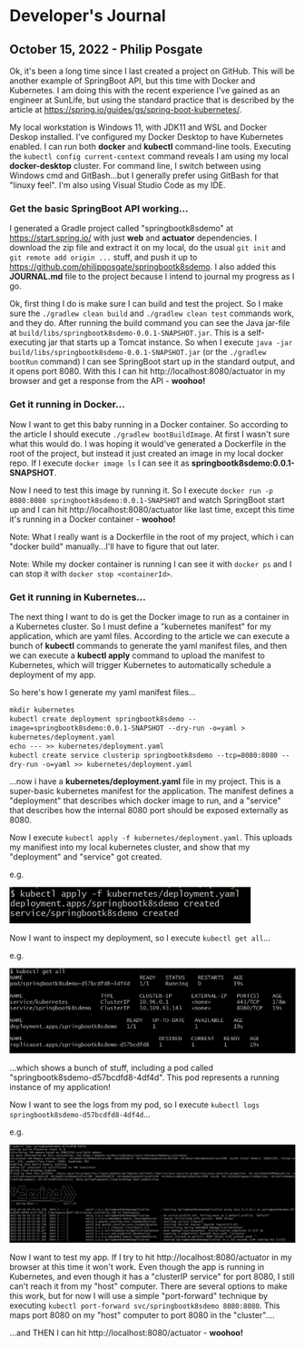 # Developer's Journal

## October 15, 2022 - Philip Posgate

Ok, it's been a long time since I last created a project on GitHub.  This will be another example of SpringBoot API, but this time with Docker and Kubernetes.  I am doing this with the recent experience I've gained as an engineer at SunLife, but using the standard practice that is described by the article at https://spring.io/guides/gs/spring-boot-kubernetes/.

My local workstation is Windows 11, with JDK11 and WSL and Docker Deskop installed.  I've configured my Docker Desktop to have Kubernetes enabled.  I can run both **docker** and **kubectl** command-line tools.  Executing the ```kubectl config current-context``` command reveals I am using my local **docker-desktop** cluster.  For command line, I switch between using Windows cmd and GitBash...but I generally prefer using GitBash for that "linuxy feel".  I'm also using Visual Studio Code as my IDE.

### Get the basic SpringBoot API working...

I generated a Gradle project called "springbootk8sdemo" at https://start.spring.io/ with just **web** and **actuator** dependencies.  I download the zip file and extract it on my local, do the usual ```git init``` and ```git remote add origin ...``` stuff, and push it up to https://github.com/philipposgate/springbootk8sdemo.  I also added this **JOURNAL.md** file to the project because I intend to journal my progress as I go.

Ok, first thing I do is make sure I can build and test the project.  So I make sure the ```./gradlew clean build``` and ```./gradlew clean test``` commands work, and they do.  After running the build command you can see the Java jar-file at ```build/libs/springbootk8sdemo-0.0.1-SNAPSHOT.jar```.  This is a self-executing jar that starts up a Tomcat instance.  So when I execute ```java -jar build/libs/springbootk8sdemo-0.0.1-SNAPSHOT.jar``` (or the ```./gradlew bootRun``` command) I can see SpringBoot start up in the standard output, and it opens port 8080.  With this I can hit http://localhost:8080/actuator in my browser and get a response from the API - **woohoo!**

### Get it running in Docker...

Now I want to get this baby running in a Docker container.  So according to the article I should execute ```./gradlew bootBuildImage```.  At first I wasn't sure what this would do.  I was hoping it would've generated a Dockerfile in the root of the project, but instead it just created an image in my local docker repo.  If I execute ```docker image ls``` I can see it as **springbootk8sdemo:0.0.1-SNAPSHOT**.

Now I need to test this image by running it.  So I execute ```docker run -p 8080:8080 springbootk8sdemo:0.0.1-SNAPSHOT``` and watch SpringBoot start up and I can hit http://localhost:8080/actuator like last time, except this time it's running in a Docker container - **woohoo!**

Note: What I really want is a Dockerfile in the root of my project, which i can "docker build" manually...I'll have to figure that out later.

Note: While my docker container is running I can see it with ```docker ps``` and I can stop it with ```docker stop <containerId>```.

### Get it running in Kubernetes...

The next thing I want to do is get the Docker image to run as a container in a Kubernetes cluster.  So I must define a "kubernetes manifest" for my application, which are yaml files.   According to the article we can execute a bunch of **kubectl** commands to generate the yaml manifest files, and then we can execute a **kubectl apply** command to upload the manifest to Kubernetes, which will trigger Kubernetes to automatically schedule a deployment of my app.

So here's how I generate my yaml manifest files...

```
mkdir kubernetes
kubectl create deployment springbootk8sdemo --image=springbootk8sdemo:0.0.1-SNAPSHOT --dry-run -o=yaml > kubernetes/deployment.yaml
echo --- >> kubernetes/deployment.yaml
kubectl create service clusterip springbootk8sdemo --tcp=8080:8080 --dry-run -o=yaml >> kubernetes/deployment.yaml
```

...now i have a **kubernetes/deployment.yaml** file in my project.  This is a super-basic kubernetes manifest for the application.  The manifest defines a "deployment" that describes which docker image to run, and a "service" that describes how the internal 8080 port should be exposed externally as 8080.

Now I execute ```kubectl apply -f kubernetes/deployment.yaml```.  This uploads my manifiest into my local kubernetes cluster, and show that my "deployment" and "service" got created.

e.g.

![image](doc/kubeapply1.PNG)

Now I want to inspect my deployment, so I execute ```kubectl get all```...  

e.g.

![image](doc/kubegetall1.PNG)

...which shows a bunch of stuff, including a pod called "springbootk8sdemo-d57bcdfd8-4df4d".  This pod represents a running instance of my application!

Now I want to see the logs from my pod, so I execute ```kubectl logs springbootk8sdemo-d57bcdfd8-4df4d```...

e.g.

![image](doc/kubegetlogs1.PNG)


Now I want to test my app.  If I try to hit http://localhost:8080/actuator in my browser at this time it won't work.  Even though the app is running in Kubernetes, and even though it has a "clusterIP service" for port 8080, I still can't reach it from my "host" computer.  There are several options to make this work, but for now I will use a simple "port-forward" technique by executing ```kubectl port-forward svc/springbootk8sdemo 8080:8080```.  This maps port 8080 on my "host" computer to port 8080 in the "cluster"....

...and THEN I can hit http://localhost:8080/actuator - **woohoo!**